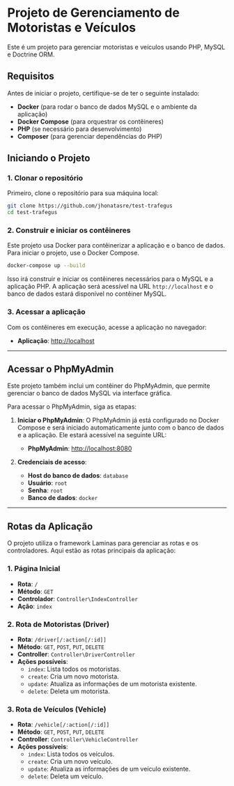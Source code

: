 # Projeto de Gerenciamento de Motoristas e Veículos

Este é um projeto para gerenciar motoristas e veículos usando PHP, MySQL e Doctrine ORM.

## Requisitos

Antes de iniciar o projeto, certifique-se de ter o seguinte instalado:

- **Docker** (para rodar o banco de dados MySQL e o ambiente da aplicação)
- **Docker Compose** (para orquestrar os contêineres)
- **PHP** (se necessário para desenvolvimento)
- **Composer** (para gerenciar dependências do PHP)

## Iniciando o Projeto

### 1. Clonar o repositório

Primeiro, clone o repositório para sua máquina local:

```bash
git clone https://github.com/jhonatasre/test-trafegus
cd test-trafegus
```

### 2. Construir e iniciar os contêineres

Este projeto usa Docker para contêinerizar a aplicação e o banco de dados. Para iniciar o projeto, use o Docker Compose.

```bash
docker-compose up --build
```

Isso irá construir e iniciar os contêineres necessários para o MySQL e a aplicação PHP. A aplicação será acessível na URL `http://localhost` e o banco de dados estará disponível no contêiner MySQL.

### 3. Acessar a aplicação

Com os contêineres em execução, acesse a aplicação no navegador:

- **Aplicação**: [http://localhost](http://localhost)

---

## Acessar o PhpMyAdmin

Este projeto também inclui um contêiner do PhpMyAdmin, que permite gerenciar o banco de dados MySQL via interface gráfica.

Para acessar o PhpMyAdmin, siga as etapas:

1. **Iniciar o PhpMyAdmin**: O PhpMyAdmin já está configurado no Docker Compose e será iniciado automaticamente junto com o banco de dados e a aplicação. Ele estará acessível na seguinte URL:

   - **PhpMyAdmin**: [http://localhost:8080](http://localhost:8080)

2. **Credenciais de acesso**:
   - **Host do banco de dados**: `database`
   - **Usuário**: `root`
   - **Senha**: `root`
   - **Banco de dados**: `docker`

---

## Rotas da Aplicação

O projeto utiliza o framework Laminas para gerenciar as rotas e os controladores. Aqui estão as rotas principais da aplicação:

### 1. **Página Inicial**

- **Rota**: `/`
- **Método**: `GET`
- **Controlador**: `Controller\IndexController`
- **Ação**: `index`

### 2. **Rota de Motoristas (Driver)**

- **Rota**: `/driver[/:action[/:id]]`
- **Método**: `GET`, `POST`, `PUT`, `DELETE`
- **Controller**: `Controller\DriverController`
- **Ações possíveis**:
  - `index`: Lista todos os motoristas.
  - `create`: Cria um novo motorista.
  - `update`: Atualiza as informações de um motorista existente.
  - `delete`: Deleta um motorista.

### 3. **Rota de Veículos (Vehicle)**

- **Rota**: `/vehicle[/:action[/:id]]`
- **Método**: `GET`, `POST`, `PUT`, `DELETE`
- **Controller**: `Controller\VehicleController`
- **Ações possíveis**:
  - `index`: Lista todos os veículos.
  - `create`: Cria um novo veículo.
  - `update`: Atualiza as informações de um veículo existente.
  - `delete`: Deleta um veículo.
